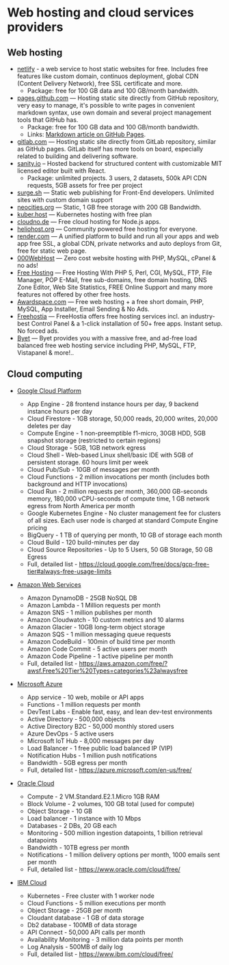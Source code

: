 # Web hosting and cloud services providers

## Web hosting

* [netlify](https://netlify.com/) - a web service to host static websites for free. Includes free features like custom domain,
continuos deployment, global CDN (Content Delivery Network), free SSL certificate and more.
  * Package: free for 100 GB data and 100 GB/month bandwidth.
* [pages.github.com](https://pages.github.com/) — Hosting static site directly from GitHub repository, very easy to manage, it's
possible to write pages in convenient markdown syntax, use own domain and several project management tools that GitHub has.
  * Package: free for 100 GB data and 100 GB/month bandwidth.
  * Links: [Markdown article on GitHub Pages](https://medium.com/world-wide-developers/publishing-online-markdown-article-on-github-9f7b0ca61293).
* [gitlab.com](https://about.gitlab.com/product/pages/) — Hosting static site directly from GitLab repository, similar as GitHub pages. GitLab itself has more tools on board, especially related to building and delivering software.
* [sanity.io](https://www.sanity.io/) – Hosted backend for structured content with customizable MIT licensed editor built with React.
  * Package: unlimited projects. 3 users, 2 datasets, 500k API CDN requests, 5GB assets for free per project
* [surge.sh](https://surge.sh/) — Static web publishing for Front-End developers. Unlimited sites with custom domain support
* [neocities.org](https://neocities.org) — Static, 1 GB free storage with 200 GB Bandwidth.
* [kuber.host](https://kuber.host/) — Kubernetes hosting with free plan
* [cloudno.de](https://cloudno.de/) — Free cloud hosting for Node.js apps.
* [heliohost.org](https://www.heliohost.org) — Community powered free hosting for everyone.
* [render.com](https://render.com) — A unified platform to build and run all your apps and web app free SSL, a global CDN, private networks and auto deploys from Git, free for static web page.
* [000WebHost](https://www.000webhost.com/) — Zero cost website hosting with PHP, MySQL, cPanel & no ads!
* [Free Hosting](http://freehostingnoads.net/) — Free Hosting With PHP 5, Perl, CGI, MySQL, FTP, File Manager, POP E-Mail, free sub-domains, free domain hosting, DNS Zone Editor, Web Site Statistics, FREE Online Support and many more features not offered by other free hosts.
* [Awardspace.com](https://www.awardspace.com) — Free web hosting + a free short domain, PHP, MySQL, App Installer, Email Sending & No Ads.
* [Freehostia](https://www.freehostia.com) — FreeHostia offers free hosting services incl. an industry-best Control Panel & a 1-click installation of 50+ free apps. Instant setup. No forced ads.
* [Byet](https://byet.host) — Byet provides you with a massive free, and ad-free load balanced free web hosting service including PHP, MySQL, FTP, Vistapanel & more!..

## Cloud computing

* [Google Cloud Platform](https://cloud.google.com)
  * App Engine - 28 frontend instance hours per day, 9 backend instance hours per day
  * Cloud Firestore - 1GB storage, 50,000 reads, 20,000 writes, 20,000 deletes per day
  * Compute Engine - 1 non-preemptible f1-micro, 30GB HDD, 5GB snapshot storage (restricted to certain regions)
  * Cloud Storage - 5GB, 1GB network egress
  * Cloud Shell - Web-based Linux shell/basic IDE with 5GB of persistent storage. 60 hours limit per week
  * Cloud Pub/Sub - 10GB of messages per month
  * Cloud Functions - 2 million invocations per month (includes both background and HTTP invocations)
  * Cloud Run - 2 million requests per month, 360,000 GB-seconds memory, 180,000 vCPU-seconds of compute time, 1 GB network egress from North America per month
  * Google Kubernetes Engine - No cluster management fee for clusters of all sizes. Each user node is charged at standard Compute Engine pricing
  * BigQuery - 1 TB of querying per month, 10 GB of storage each month
  * Cloud Build - 120 build-minutes per day
  * Cloud Source Repositories - Up to 5 Users, 50 GB Storage, 50 GB Egress
  * Full, detailed list - https://cloud.google.com/free/docs/gcp-free-tier#always-free-usage-limits

* [Amazon Web Services](https://aws.amazon.com)
  * Amazon DynamoDB - 25GB NoSQL DB
  * Amazon Lambda - 1 Million requests per month
  * Amazon SNS - 1 million publishes per month
  * Amazon Cloudwatch - 10 custom metrics and 10 alarms
  * Amazon Glacier - 10GB long-term object storage
  * Amazon SQS - 1 million messaging queue requests
  * Amazon CodeBuild - 100min of build time per month
  * Amazon Code Commit - 5 active users per month
  * Amazon Code Pipeline - 1 active pipeline per month
  * Full, detailed list - https://aws.amazon.com/free/?awsf.Free%20Tier%20Types=categories%23alwaysfree

* [Microsoft Azure](https://azure.microsoft.com)
  * App service - 10 web, mobile or API apps
  * Functions - 1 million requests per month
  * DevTest Labs - Enable fast, easy, and lean dev-test environments
  * Active Directory - 500,000 objects
  * Active Directory B2C - 50,000 monthly stored users
  * Azure DevOps - 5 active users
  * Microsoft IoT Hub - 8,000 messages per day
  * Load Balancer - 1 free public load balanced IP (VIP)
  * Notification Hubs - 1 million push notifications
  * Bandwidth - 5GB egress per month
  * Full, detailed list - https://azure.microsoft.com/en-us/free/

* [Oracle Cloud](https://www.oracle.com/cloud/)
  * Compute - 2 VM.Standard.E2.1.Micro 1GB RAM
  * Block Volume - 2 volumes, 100 GB total (used for compute)
  * Object Storage - 10 GB
  * Load balancer - 1 instance with 10 Mbps
  * Databases - 2 DBs, 20 GB each
  * Monitoring - 500 million ingestion datapoints, 1 billion retrieval datapoints
  * Bandwidth - 10TB egress per month
  * Notifications - 1 million delivery options per month, 1000 emails sent per month
  * Full, detailed list - https://www.oracle.com/cloud/free/

* [IBM Cloud](https://www.ibm.com/cloud/free/)
  * Kubernetes - Free cluster with 1 worker node
  * Cloud Functions - 5 million executions per month
  * Object Storage - 25GB per month
  * Cloudant database - 1 GB of data storage
  * Db2 database - 100MB of data storage
  * API Connect - 50,000 API calls per month
  * Availability Monitoring - 3 million data points per month
  * Log Analysis - 500MB of daily log
  * Full, detailed list - https://www.ibm.com/cloud/free/
